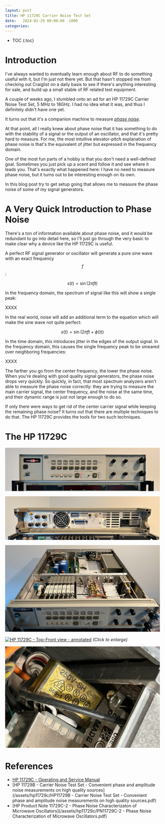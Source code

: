 ```yaml
---
layout: post
title: HP 11729C Carrier Noise Test Set
date:   2024-02-29 00:00:00 -1000
categories:
---
```


<script type="text/x-mathjax-config">
  MathJax.Hub.Config({
    jax: ["input/TeX", "output/HTML-CSS"],
    tex2jax: {
      inlineMath: [ ['$', '$'], ["\\(", "\\)"] ],
      displayMath: [ ['$$', '$$'], ["\\[", "\\]"] ],
      processEscapes: true,
      skipTags: ['script', 'noscript', 'style', 'textarea', 'pre', 'code']
    }
    //,
    //displayAlign: "left",
    //displayIndent: "2em"
  });
</script>
<script src="https://cdnjs.cloudflare.com/ajax/libs/mathjax/2.7.1/MathJax.js?config=TeX-AMS_HTML" type="text/javascript"></script>

* TOC
{:toc}

# Introduction

I've always wanted to eventually learn enough about RF to do something useful with it,
but I'm just not there yet. But that hasn't stopped me from checking out Craiglist
on a daily basis to see if there's anything interesting for sale, and build
up a small stable of RF related test equipment.

A couple of weeks ago, I stumbled onto an ad for an HP 11729C Carrier Noise Test Set,
5 MHz to 18GHz. I had no idea what it was, and thus I definitely didn't have one yet.

It turns out that it's a companion machine to measure 
[*phase noise*](https://en.wikipedia.org/wiki/Phase_noise).

At that point, all I really knew about phase noise that it has something to do with the
stability of a signal or the output of an oscillator, and that it's pretty hard to measure.
For me, the most intuitive elevator-pitch explanation of phase noise is that's the equivalent 
of jitter but expressed in the frequency domain.

One of the most fun parts of a hobby is that you don't need a well-defined goal. Sometimes
you just pick up a scent and follow it and see where it leads you. That's exactly what happened
here: I have no need to measure phase noise, but it turns out to be interesting enough on its own.

In this blog post try to get setup going that allows me to measure the phase noise of some of my
signal generators.

# A Very Quick Introduction to Phase Noise

There's a ton of information available about phase noise, and it would be redundant to go
into detail here, so I'll just go through the very basic to make clear why a device like the
HP 11729C is useful.

A perfect RF signal generator or oscillator will generate a pure sine wave with an exact frequency $$f$$:

$$
s(t) = \sin(2 \pi ft)
$$

In the frequency domain, the spectrum of signal like this will show a single peak:

XXXX

In the real world, noise will add an additional term to the equation which will make the sine wave not quite
perfect:

$$
s(t) = \sin(2 \pi ft + \phi(t))
$$

In the time domain, this introduces jitter in the edges of the output signal. In the frequency domain, this
causes the single frequency peak to be smeared over neighboring frequencies:

XXXX

The farther you go from the center frequency, the lower the phase noise. When you're dealing with good quality signal 
generators, the phase noise drops very quickly. So quickly, in fact, that most spectrum analyzers aren't
able to measure the phase noise correctly: they are trying to measure the main carrier signal, the center frequency,
and the noise at the same time, and their dynamic range is just not large enough to do so.

If only there were ways to get rid of the center carrier signal while keeping the remaining phase noise?
It turns out that there are multiple techniques to do that. The HP 11729C provides the tools for two
such techniques.

# The HP 11729C

[![HP 11729C - Frontside](/assets/hp11729c/hp11729c_frontside.jpg)](/assets/hp11729c/hp11729c_frontside.jpg)

[![HP 11729C - Backside](/assets/hp11729c/hp11729c_backside.jpg)](/assets/hp11729c/hp11729c_backside.jpg)

[![HP 11729C - Top-Front view](/assets/hp11729c/hp11729c_top_front_view.jpg)](/assets/hp11729c/hp11729c_top_front_view.jpg)

[![HP 11729C - Top-Front view - annotated](/assets/hp11729c/hp11729c_top_view_annotated.jpg)](/assets/hp11729c/hp11729c_top_view_annotated.jpg)
*(Click to enlarge)*

![HP 11729C - RIFA cap](/assets/hp11729c/hp11729c_rifa_cap.jpg)

# References

* [HP 11729C - Operating and Service Manual](/assets/hp11729c/HP-11729C_Operating_and_Service_Manual.pdf)
* [HP 11729B - Carrier Noise Test Set - Convenient phase and amplitude noise measurements on high quality sources](/assets/hp11729c/HP11729B - Carrier Noise Test Set - Convenient phase and amplitude noise measurements on high quality sources.pdf)
* [HP Product Note 11729C-2 - Phase Noise Characterizaton of Microwave Oscillators](/assets/hp11729c/PN11729C-2 - Phase Noise Characterization of Microwave Oscillators.pdf)
